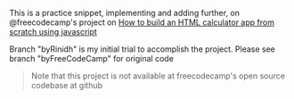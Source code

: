 This is a practice snippet, implementing and adding further, on @freecodecamp's project on [How to build an HTML calculator app from scratch using javascript](https://www.freecodecamp.org/news/how-to-build-an-html-calculator-app-from-scratch-using-javascript-4454b8714b98)

Branch "byRinidh" is my initial trial to accomplish the project. Please see branch "byFreeCodeCamp" for original code

> Note that this project is not available at freecodecamp's open source codebase at github
